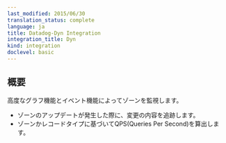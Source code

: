 ```yaml
---
last_modified: 2015/06/30
translation_status: complete
language: ja
title: Datadog-Dyn Integration
integration_title: Dyn
kind: integration
doclevel: basic
---
```


<!-- Monitor your zones with advanced graphs and events.

* Keep track of the changes made when a zone is updated
* Analyze the QPS made by zone or record type thanks to advanced graphing tools -->

## 概要


高度なグラフ機能とイベント機能によってゾーンを監視します。

* ゾーンのアップデートが発生した際に、変更の内容を追跡します。
* ゾーンかレコードタイプに基づいてQPS(Queries Per Second)を算出します。
